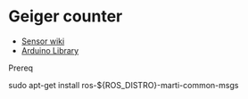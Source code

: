 # Geiger counter

- [Sensor wiki](https://wiki.dfrobot.com/SKU_SEN0463_Gravity_Geiger_Counter_Module)
- [Arduino Library](https://github.com/cdjq/DFRobot_Geiger)

Prereq

sudo apt-get install ros-${ROS_DISTRO}-marti-common-msgs